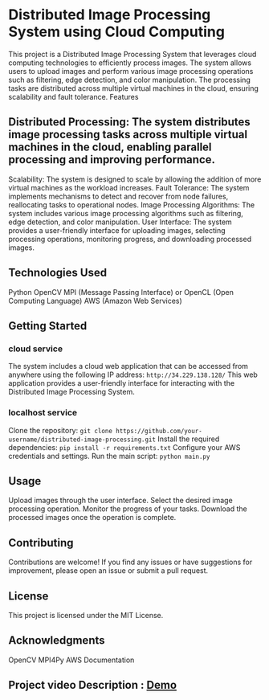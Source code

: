 # Distributed Image Processing System using Cloud Computing
This project is a Distributed Image Processing System that leverages cloud computing technologies to efficiently process images. The system allows users to upload images and perform various image processing operations such as filtering, edge detection, and color manipulation. The processing tasks are distributed across multiple virtual machines in the cloud, ensuring scalability and fault tolerance.
Features

## Distributed Processing: The system distributes image processing tasks across multiple virtual machines in the cloud, enabling parallel processing and improving performance.
Scalability: The system is designed to scale by allowing the addition of more virtual machines as the workload increases.
Fault Tolerance: The system implements mechanisms to detect and recover from node failures, reallocating tasks to operational nodes.
Image Processing Algorithms: The system includes various image processing algorithms such as filtering, edge detection, and color manipulation.
User Interface: The system provides a user-friendly interface for uploading images, selecting processing operations, monitoring progress, and downloading processed images.

## Technologies Used

Python
OpenCV
MPI (Message Passing Interface) or OpenCL (Open Computing Language)
AWS (Amazon Web Services)

## Getting Started

### cloud service 

The system includes a cloud web application that can be accessed from anywhere using the following IP address: `http://34.229.138.128/` This web application provides a user-friendly interface for interacting with the Distributed Image Processing System.

### localhost service 

Clone the repository: `git clone https://github.com/your-username/distributed-image-processing.git`
Install the required dependencies: `pip install -r requirements.txt`
Configure your AWS credentials and settings.
Run the main script: `python main.py`

## Usage

Upload images through the user interface.
Select the desired image processing operation.
Monitor the progress of your tasks.
Download the processed images once the operation is complete.

## Contributing
Contributions are welcome! If you find any issues or have suggestions for improvement, please open an issue or submit a pull request.
## License
This project is licensed under the MIT License.
## Acknowledgments

OpenCV
MPI4Py
AWS Documentation

## Project video Description : [Demo](https://youtu.be/3gp-jhw9ee4?si=FrnxlsihC9BbmwCA)

